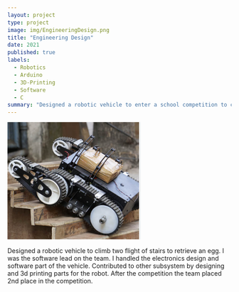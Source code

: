 ```yaml
---
layout: project
type: project
image: img/EngineeringDesign.png
title: "Engineering Design"
date: 2021
published: true
labels:
  - Robotics
  - Arduino
  - 3D-Printing
  - Software
  - C
summary: "Designed a robotic vehicle to enter a school competition to climb two flights of stair and bring back an egg."
---
```

<img width="300px"  src="../img/EngineeringDesign.png"> 

Designed a robotic vehicle to climb two flight of stairs to retrieve an egg. I was the software lead on the team. I handled the electronics design and software part of the vehicle. Contributed to other subsystem by designing and 3d printing parts for the robot. After the competition the team placed 2nd place in the competition.
